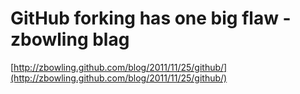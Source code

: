 <!--
id: 13417762817
link: http://tumblr.atmos.org/post/13417762817/github-forking-has-one-big-flaw-zbowling-blag
slug: github-forking-has-one-big-flaw-zbowling-blag
date: Sun Nov 27 2011 13:21:49 GMT-0800 (PST)
publish: 2011-11-027
tags: 
title: GitHub forking has one big flaw - zbowling blag
-->


GitHub forking has one big flaw - zbowling blag
===============================================

[http://zbowling.github.com/blog/2011/11/25/github/](http://zbowling.github.com/blog/2011/11/25/github/)

